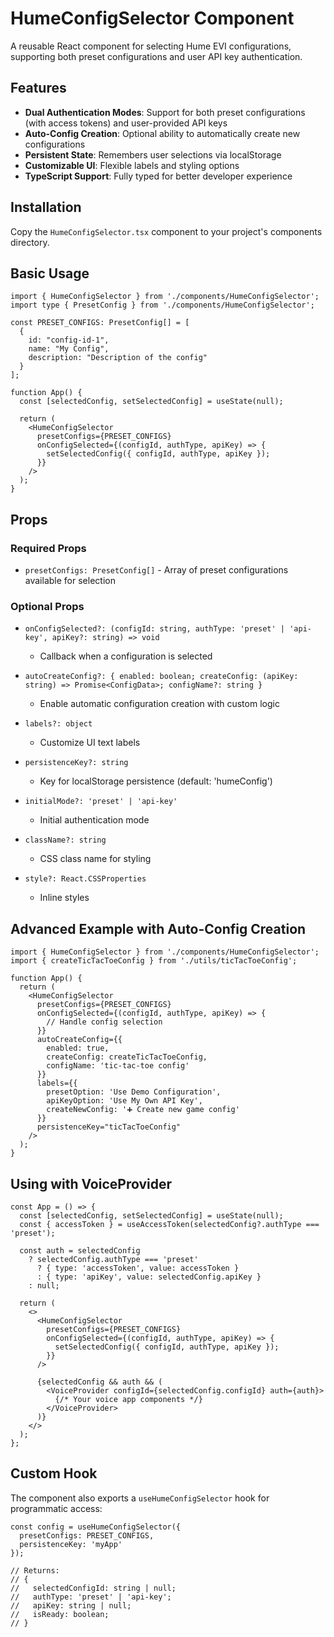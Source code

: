 # HumeConfigSelector Component

A reusable React component for selecting Hume EVI configurations, supporting both preset configurations and user API key authentication.

## Features

- **Dual Authentication Modes**: Support for both preset configurations (with access tokens) and user-provided API keys
- **Auto-Config Creation**: Optional ability to automatically create new configurations
- **Persistent State**: Remembers user selections via localStorage
- **Customizable UI**: Flexible labels and styling options
- **TypeScript Support**: Fully typed for better developer experience

## Installation

Copy the `HumeConfigSelector.tsx` component to your project's components directory.

## Basic Usage

```tsx
import { HumeConfigSelector } from './components/HumeConfigSelector';
import type { PresetConfig } from './components/HumeConfigSelector';

const PRESET_CONFIGS: PresetConfig[] = [
  {
    id: "config-id-1",
    name: "My Config",
    description: "Description of the config"
  }
];

function App() {
  const [selectedConfig, setSelectedConfig] = useState(null);

  return (
    <HumeConfigSelector
      presetConfigs={PRESET_CONFIGS}
      onConfigSelected={(configId, authType, apiKey) => {
        setSelectedConfig({ configId, authType, apiKey });
      }}
    />
  );
}
```

## Props

### Required Props

- `presetConfigs: PresetConfig[]` - Array of preset configurations available for selection

### Optional Props

- `onConfigSelected?: (configId: string, authType: 'preset' | 'api-key', apiKey?: string) => void`
  - Callback when a configuration is selected
  
- `autoCreateConfig?: { enabled: boolean; createConfig: (apiKey: string) => Promise<ConfigData>; configName?: string }`
  - Enable automatic configuration creation with custom logic
  
- `labels?: object`
  - Customize UI text labels
  
- `persistenceKey?: string`
  - Key for localStorage persistence (default: 'humeConfig')
  
- `initialMode?: 'preset' | 'api-key'`
  - Initial authentication mode
  
- `className?: string`
  - CSS class name for styling
  
- `style?: React.CSSProperties`
  - Inline styles

## Advanced Example with Auto-Config Creation

```tsx
import { HumeConfigSelector } from './components/HumeConfigSelector';
import { createTicTacToeConfig } from './utils/ticTacToeConfig';

function App() {
  return (
    <HumeConfigSelector
      presetConfigs={PRESET_CONFIGS}
      onConfigSelected={(configId, authType, apiKey) => {
        // Handle config selection
      }}
      autoCreateConfig={{
        enabled: true,
        createConfig: createTicTacToeConfig,
        configName: 'tic-tac-toe config'
      }}
      labels={{
        presetOption: 'Use Demo Configuration',
        apiKeyOption: 'Use My Own API Key',
        createNewConfig: '➕ Create new game config'
      }}
      persistenceKey="ticTacToeConfig"
    />
  );
}
```

## Using with VoiceProvider

```tsx
const App = () => {
  const [selectedConfig, setSelectedConfig] = useState(null);
  const { accessToken } = useAccessToken(selectedConfig?.authType === 'preset');

  const auth = selectedConfig
    ? selectedConfig.authType === 'preset'
      ? { type: 'accessToken', value: accessToken }
      : { type: 'apiKey', value: selectedConfig.apiKey }
    : null;

  return (
    <>
      <HumeConfigSelector
        presetConfigs={PRESET_CONFIGS}
        onConfigSelected={(configId, authType, apiKey) => {
          setSelectedConfig({ configId, authType, apiKey });
        }}
      />
      
      {selectedConfig && auth && (
        <VoiceProvider configId={selectedConfig.configId} auth={auth}>
          {/* Your voice app components */}
        </VoiceProvider>
      )}
    </>
  );
};
```

## Custom Hook

The component also exports a `useHumeConfigSelector` hook for programmatic access:

```tsx
const config = useHumeConfigSelector({
  presetConfigs: PRESET_CONFIGS,
  persistenceKey: 'myApp'
});

// Returns:
// {
//   selectedConfigId: string | null;
//   authType: 'preset' | 'api-key';
//   apiKey: string | null;
//   isReady: boolean;
// }
```